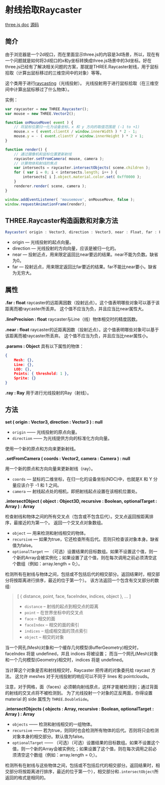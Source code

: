 # 射线拾取Raycaster

[three.js doc](https://threejs.org/docs/#api/zh/core/Raycaster) [源码](https://github.com/mrdoob/three.js/blob/master/src/core/Raycaster.js)


## 简介

由于浏览器是一个2d视口，而在里面显示three.js的内容是3d场景，所以，现在有一个问题就是如何将2d视口的x和y坐标转换成three.js场景中的3d坐标。好在three.js已经有了解决相关问题的方案，那就是THREE.Raycaster射线，用于鼠标拾取（计算出鼠标移过的三维空间中的对象）等等。

这个类用于进行[raycasting](https://en.wikipedia.org/wiki/Ray_casting)（光线投射）。 光线投射用于进行鼠标拾取（在三维空间中计算出鼠标移过了什么物体）。

实例：

``` js
var raycaster = new THREE.Raycaster();
var mouse = new THREE.Vector2();

function onMouseMove( event ) {
	// 将鼠标位置归一化为设备坐标。x 和 y 方向的取值范围是 (-1 to +1)
	mouse.x = ( event.clientX / window.innerWidth ) * 2 - 1;
	mouse.y = - ( event.clientY / window.innerHeight ) * 2 + 1;
}

function render() {
	// 通过摄像机和鼠标位置更新射线
	raycaster.setFromCamera( mouse, camera );
	// 计算物体和射线的焦点
	var intersects = raycaster.intersectObjects( scene.children );
	for ( var i = 0; i < intersects.length; i++ ) {
		intersects[ i ].object.material.color.set( 0xff0000 );
	}
	renderer.render( scene, camera );
}

window.addEventListener( 'mousemove', onMouseMove, false );
window.requestAnimationFrame(render);
```

## THREE.Raycaster构造函数和对象方法

``` js
Raycaster( origin : Vector3, direction : Vector3, near : Float, far : Float )
```

- origin — 光线投射的起点向量。 
- direction — 光线投射的方向向量，应该是被归一化的。 
- near — 投射近点，用来限定返回比near要远的结果。near不能为负数。缺省为0。 
- far — 投射远点，用来限定返回比far要近的结果。far不能比near要小。缺省为无穷大。

## 属性

**.far : float**
raycaster的远距离因数（投射远点）。这个值表明哪些对象可以基于该距离而被raycaster所丢弃。 这个值不应当为负，并且应当比near属性大。

**.linePrecision : float**
  raycaster与Line（线）物体相交时的精度因数。

**.near : float**
raycaster的近距离因数（投射近点）。这个值表明哪些对象可以基于该距离而被raycaster所丢弃。 这个值不应当为负，并且应当比near属性小。

**.params : Object**
具有以下属性的物体：

``` json
{
	Mesh: {},
	Line: {},
	LOD: {},
	Points: { threshold: 1 },
	Sprite: {}
}
```
**.ray : Ray**
用于进行光线投射的Ray（射线）。

## 方法
**set ( origin : Vector3, direction : Vector3 ) : null**

- `origin` —— 光线投射的原点向量。
- `direction` —— 为光线提供方向的标准化方向向量。

使用一个新的原点和方向来更新射线。



**.setFromCamera ( coords : Vector2, camera : Camera ) : null**

用一个新的原点和方向向量来更新射线（ray）。

- `coords` — 鼠标的二维坐标，在归一化的设备坐标(NDC)中，也就是X 和 Y 分量应该介于 -1 和 1 之间。 
- `camera` — 射线起点处的相机，即把射线起点设置在该相机位置处。

**.intersectObject ( object : Object3D, recursive : Boolean, optionalTarget : Array ) : Array**

检查射线和物体之间的所有交叉点（包含或不包含后代）。交叉点返回按距离排序，最接近的为第一个。 返回一个交叉点对象数组。

- `object` — 用来检测和射线相交的物体。 
- `recursive` — 如果为true，它还检查所有后代。否则只检查该对象本身。缺省值为false。
- `optionalTarget` — （可选）设置结果的目标数组。如果不设置这个值，则一个新的Array会被实例化；如果设置了这个值，则在每次调用之前必须清空这个数组（例如：array.length = 0;）。

检测所有在射线与物体之间，包括或不包括后代的相交部分。返回结果时，相交部分将按距离进行排序，最近的位于第一个）。
该方法返回一个包含有交叉部分的数组:

> [ { distance, point, face, faceIndex, indices, object }, ... ]
>
> 
>
> - `distance` – 射线的起点到相交点的距离 
> - `point` – 在世界坐标中的交叉点 
> - `face` – 相交的面 
> - `faceIndex` – 相交的面的索引 
> - `indices` – 组成相交面的顶点索引 
> - `object` – 相交的对象

当一个网孔(Mesh)对象和一个缓存几何模型(BufferGeometry)相交时，faceIndex 将是 undefined，并且 indices 将被设置； 而当一个网孔(Mesh)对象和一个几何模型(Geometry)相交时，indices 将是 undefined。

当计算这个对象是否和射线相交时，Raycaster 把传递的对象委托给 raycast 方法。 这允许 meshes 对于光线投射的响应可以不同于 lines 和 pointclouds。

注意，对于网格，面（faces）必须朝向射线原点，这样才能被检测到；通过背面的射线的交叉点将不被检测到。 为了光线投射一个对象的正反两面，你得设置 material 的 side 属性为 `THREE.DoubleSide`。

**.intersectObjects ( objects : Array, recursive : Boolean, optionalTarget : Array ) : Array**

- `objects` —— 检测和射线相交的一组物体。
- `recursive` —— 若为true，则同时也会检测所有物体的后代。否则将只会检测对象本身的相交部分。默认值为false。
- `optionalTarget` —— （可选）（可选）设置结果的目标数组。如果不设置这个值，则一个新的Array会被实例化；如果设置了这个值，则在每次调用之前必须清空这个数组（例如：array.length = 0;）。

检测所有在射线与这些物体之间，包括或不包括后代的相交部分。返回结果时，相交部分将按距离进行排序，最近的位于第一个），相交部分和`.intersectObject`所返回的格式是相同的。